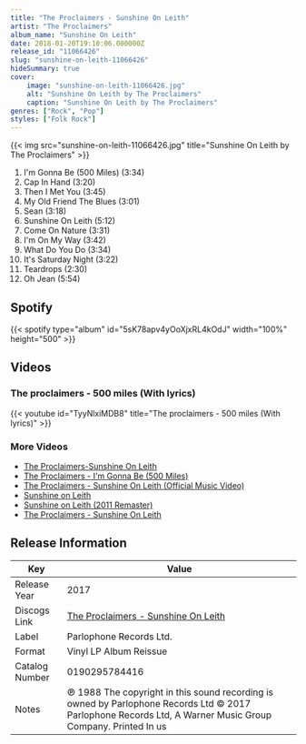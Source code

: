 ```yaml
---
title: "The Proclaimers - Sunshine On Leith"
artist: "The Proclaimers"
album_name: "Sunshine On Leith"
date: 2018-01-20T19:10:06.000000Z
release_id: "11066426"
slug: "sunshine-on-leith-11066426"
hideSummary: true
cover:
    image: "sunshine-on-leith-11066426.jpg"
    alt: "Sunshine On Leith by The Proclaimers"
    caption: "Sunshine On Leith by The Proclaimers"
genres: ["Rock", "Pop"]
styles: ["Folk Rock"]
---
```


{{< img src="sunshine-on-leith-11066426.jpg" title="Sunshine On Leith by The Proclaimers" >}}

<!-- section break -->

1. I'm Gonna Be (500 Miles) (3:34)
2. Cap In Hand (3:20)
3. Then I Met You (3:45)
4. My Old Friend The Blues (3:01)
5. Sean (3:18)
6. Sunshine On Leith (5:12)
7. Come On Nature (3:31)
8. I'm On My Way (3:42)
9. What Do You Do (3:34)
10. It's Saturday Night (3:22)
11. Teardrops (2:30)
12. Oh Jean (5:54)

<!-- section break -->


## Spotify
{{< spotify type="album" id="5sK78apv4yOoXjxRL4kOdJ" width="100%" height="500" >}}



## Videos
### The proclaimers - 500 miles (With lyrics)
{{< youtube id="TyyNlxiMDB8" title="The proclaimers - 500 miles (With lyrics)" >}}<br>

### More Videos

- [The Proclaimers-Sunshine On Leith](https://www.youtube.com/watch?v=ZmELS03_4So)
- [The Proclaimers - I'm Gonna Be (500 Miles)](https://www.youtube.com/watch?v=tbNlMtqrYS0)
- [The Proclaimers -  Sunshine On Leith (Official Music Video)](https://www.youtube.com/watch?v=Iesps9w4HFw)
- [Sunshine on Leith](https://www.youtube.com/watch?v=9V7NYX1TOgs)
- [Sunshine on Leith (2011 Remaster)](https://www.youtube.com/watch?v=sZ43B71vK0g)
- [The Proclaimers - Sunshine On Leith](https://www.youtube.com/watch?v=0NzPmtQTuVI)


## Release Information
|  Key           | Value                                                |
| ---------------| ---------------------------------------------------- |
| Release Year   | 2017                                   |
| Discogs Link   | [The Proclaimers - Sunshine On Leith](https://www.discogs.com/release/11066426-The-Proclaimers-Sunshine-On-Leith) |
| Label          | Parlophone Records Ltd. |
| Format         | Vinyl LP Album Reissue |
| Catalog Number | 0190295784416 |
| Notes | ℗ 1988 The copyright in this sound recording is owned by Parlophone Records Ltd  © 2017 Parlophone Records Ltd, A Warner Music Group Company.    Printed In us  |